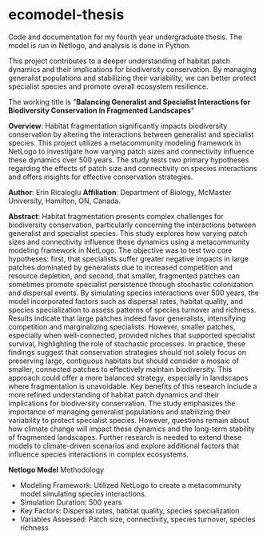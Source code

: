 # ecomodel-thesis
Code and documentation for my fourth year undergraduate thesis. The model is run in Netlogo, and analysis is done in Python. 

This project contributes to a deeper understanding of habitat patch dynamics and their implications for biodiversity conservation. By managing generalist populations and stabilizing their variability, we can better protect specialist species and promote overall ecosystem resilience.

The working title is "**Balancing Generalist and Specialist Interactions for Biodiversity Conservation in Fragmented Landscapes**"

**Overview**: Habitat fragmentation significantly impacts biodiversity conservation by altering the interactions between generalist and specialist species. This project utilizes a metacommunity modeling framework in NetLogo to investigate how varying patch sizes and connectivity influence these dynamics over 500 years. The study tests two primary hypotheses regarding the effects of patch size and connectivity on species interactions and offers insights for effective conservation strategies.

**Author**: Erin Ricaloglu
**Affiliation**: Department of Biology, McMaster University, Hamilton, ON, Canada.

**Abstract**: Habitat fragmentation presents complex challenges for biodiversity conservation, particularly concerning the interactions between generalist and specialist species. This study explores how varying patch sizes and connectivity influence these dynamics using a metacommunity modeling framework in NetLogo. The objective was to test two core hypotheses: first, that specialists suffer greater negative impacts in large patches dominated by generalists due to increased competition and resource depletion, and second, that smaller, fragmented patches can sometimes promote specialist persistence through stochastic colonization and dispersal events. By simulating species interactions over 500 years, the model incorporated factors such as dispersal rates, habitat quality, and species specialization to assess patterns of species turnover and richness. Results indicate that large patches indeed favor generalists, intensifying competition and marginalizing specialists. However, smaller patches, especially when well-connected, provided niches that supported specialist survival, highlighting the role of stochastic processes. In practice, these findings suggest that conservation strategies should not solely focus on preserving large, contiguous habitats but should consider a mosaic of smaller, connected patches to effectively maintain biodiversity. This approach could offer a more balanced strategy, especially in landscapes where fragmentation is unavoidable. Key benefits of this research include a more refined understanding of habitat patch dynamics and their implications for biodiversity conservation. The study emphasizes the importance of managing generalist populations and stabilizing their variability to protect specialist species. However, questions remain about how climate change will impact these dynamics and the long-term stability of fragmented landscapes. Further research is needed to extend these models to climate-driven scenarios and explore additional factors that influence species interactions in complex ecosystems.

**Netlogo Model**
Methodology
- Modeling Framework: Utilized NetLogo to create a metacommunity model simulating species interactions.
- Simulation Duration: 500 years
- Key Factors: Dispersal rates, habitat quality, species specialization
- Variables Assessed: Patch size, connectivity, species turnover, species richness
